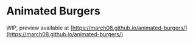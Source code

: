 # Animated Burgers

WIP, preview available at [https://march08.github.io/animated-burgers/](https://march08.github.io/animated-burgers/)
